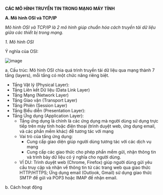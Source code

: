 **CÁC MÔ HÌNH TRUYỀN TIN TRONG MẠNG MÁY TÍNH**

**A. Mô hình OSI và TCP/IP**

*Mô hình OSI và TCP/IP là 2 mô hình giúp chuẩn hóa cách truyền tải dữ liệu giữa các thiết bị trong mạng.*

*1. Mô hình OSI*

Ý nghĩa của OSI: 

  ![image](https://github.com/user-attachments/assets/94f81852-11b8-43ff-8612-5045f37d28b4)

a. Cấu trúc: Mô hình OSI chia quá trình truyền tải dữ liệu qua mạng thành 7 tầng (layers), mỗi tầng có một chức năng riêng biệt.
- Tầng Vật lý (Physical Layer):
- Tầng Liên kết Dữ liệu (Data Link Layer)
- Tầng Mạng (Network Layer)
- Tầng Giao vận (Transport Layer)
- Tầng Phiên (Session Layer)
- Tầng Biểu diễn (Presentation Layer): 
- Tầng Ứng dụng (Application Layer):
  - Tầng ứng dụng là chính là các ứng dụng mà người dùng sử dụng trực tiếp trên máy tính hoặc điện thoại (trình duyệt web, ứng dụng email, và các phần mềm khác) để tương tác với mạng 
  - Vai trò của tầng ứng dụng:
    - Cung cấp giao diện giúp người dùng tương tác với các dịch vụ mạng
    - Cung cấp các giao thức cho phép phần mềm gửi, nhận thông tin và trình bày dữ liệu có ý nghĩa cho người dùng.
  - VÍ DU: Trình duyệt web (Chrome, Firefox) giúp người dùng gửi yêu cầu truy cập và nhận về thông tin từ các trang web qua giao thức HTTP/HTTPS; Ứng dụng email (Outlook, Gmail) sử dụng giao thức SMTP để gửi và POP3 hoặc IMAP để nhận email.

b. Cách hoạt động
